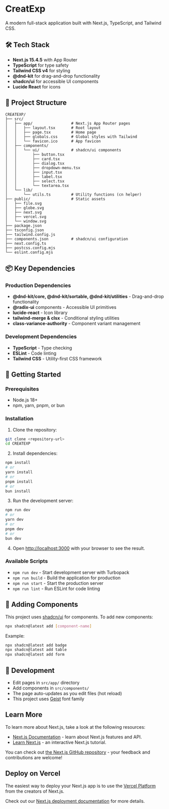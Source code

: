 # CreatExp

A modern full-stack application built with Next.js, TypeScript, and Tailwind CSS.

## 🛠️ Tech Stack

- **Next.js 15.4.5** with App Router
- **TypeScript** for type safety
- **Tailwind CSS v4** for styling
- **@dnd-kit** for drag-and-drop functionality
- **shadcn/ui** for accessible UI components
- **Lucide React** for icons

## 📁 Project Structure

```
CREATEXP/
├── src/
│   ├── app/                 # Next.js App Router pages
│   │   ├── layout.tsx       # Root layout
│   │   ├── page.tsx         # Home page
│   │   ├── globals.css      # Global styles with Tailwind
│   │   └── favicon.ico      # App favicon
│   ├── components/
│   │   └── ui/              # shadcn/ui components
│   │       ├── button.tsx
│   │       ├── card.tsx
│   │       ├── dialog.tsx
│   │       ├── dropdown-menu.tsx
│   │       ├── input.tsx
│   │       ├── label.tsx
│   │       ├── select.tsx
│   │       └── textarea.tsx
│   └── lib/
│       └── utils.ts         # Utility functions (cn helper)
├── public/                  # Static assets
│   ├── file.svg
│   ├── globe.svg
│   ├── next.svg
│   ├── vercel.svg
│   └── window.svg
├── package.json
├── tsconfig.json
├── tailwind.config.js
├── components.json          # shadcn/ui configuration
├── next.config.ts
├── postcss.config.mjs
└── eslint.config.mjs
```

## 📦 Key Dependencies

### Production Dependencies
- **@dnd-kit/core, @dnd-kit/sortable, @dnd-kit/utilities** - Drag-and-drop functionality
- **@radix-ui** components - Accessible UI primitives
- **lucide-react** - Icon library
- **tailwind-merge & clsx** - Conditional styling utilities
- **class-variance-authority** - Component variant management

### Development Dependencies
- **TypeScript** - Type checking
- **ESLint** - Code linting
- **Tailwind CSS** - Utility-first CSS framework

## 🚀 Getting Started

### Prerequisites
- Node.js 18+
- npm, yarn, pnpm, or bun

### Installation

1. Clone the repository:
```bash
git clone <repository-url>
cd CREATEXP
```

2. Install dependencies:
```bash
npm install
# or
yarn install
# or
pnpm install
# or
bun install
```

3. Run the development server:
```bash
npm run dev
# or
yarn dev
# or
pnpm dev
# or
bun dev
```

4. Open [http://localhost:3000](http://localhost:3000) with your browser to see the result.

### Available Scripts

- `npm run dev` - Start development server with Turbopack
- `npm run build` - Build the application for production
- `npm run start` - Start the production server
- `npm run lint` - Run ESLint for code linting

## 🎨 Adding Components

This project uses [shadcn/ui](https://ui.shadcn.com/) for components. To add new components:

```bash
npx shadcn@latest add [component-name]
```

Example:
```bash
npx shadcn@latest add badge
npx shadcn@latest add table
npx shadcn@latest add form
```

## 🎯 Development

- Edit pages in `src/app/` directory
- Add components in `src/components/`
- The page auto-updates as you edit files (hot reload)
- This project uses [Geist](https://vercel.com/font) font family

## Learn More

To learn more about Next.js, take a look at the following resources:

- [Next.js Documentation](https://nextjs.org/docs) - learn about Next.js features and API.
- [Learn Next.js](https://nextjs.org/learn) - an interactive Next.js tutorial.

You can check out [the Next.js GitHub repository](https://github.com/vercel/next.js) - your feedback and contributions are welcome!

## Deploy on Vercel

The easiest way to deploy your Next.js app is to use the [Vercel Platform](https://vercel.com/new?utm_medium=default-template&filter=next.js&utm_source=create-next-app&utm_campaign=create-next-app-readme) from the creators of Next.js.

Check out our [Next.js deployment documentation](https://nextjs.org/docs/app/building-your-application/deploying) for more details.
